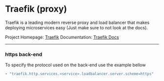 # Traefik (proxy)

Traefik is a leading modern reverse proxy and load balancer that makes deploying microservices easy (Just make sure to not look at the docs).

Project Homepage: [Traefik](https://traefik.io/) 
Documentation: [Traefik Docs](https://doc.traefik.io/traefik/)

---

### https back-end

To specify the protocol used on the back-end use the example bellow

```yml
- "traefik.http.services.<service>.loadbalancer.server.scheme=https"
```